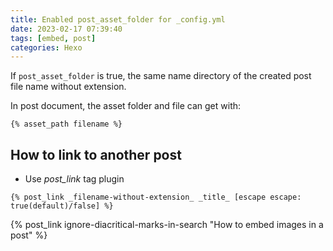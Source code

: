 ```yaml
---
title: Enabled post_asset_folder for _config.yml
date: 2023-02-17 07:39:40
tags: [embed, post]
categories: Hexo
---
```

If `post_asset_folder` is true,  the same name directory of the created post file name without extension.
<!-- more -->
In post document, the asset folder and file can get with:
```njk
{% asset_path filename %}
```

## How to link to another post

- Use _post_link_ tag plugin

```njk
{% post_link _filename-without-extension_ _title_ [escape escape: true(default)/false] %}
```

{% post_link ignore-diacritical-marks-in-search "How to embed images in a post" %}